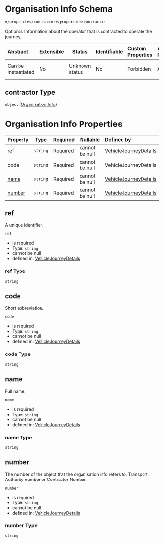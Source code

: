 # Organisation Info Schema

```txt
#/properties/contractor#/properties/contractor
```

Optional. Information about the operator that is contracted to operate the journey.


| Abstract            | Extensible | Status         | Identifiable | Custom Properties | Additional Properties | Access Restrictions | Defined In                                                                                                                 |
| :------------------ | ---------- | -------------- | ------------ | :---------------- | --------------------- | ------------------- | -------------------------------------------------------------------------------------------------------------------------- |
| Can be instantiated | No         | Unknown status | No           | Forbidden         | Allowed               | none                | [vehicle-journey-details.json\*](../../schema/operational-information/vehicle-journey-details.json "open original schema") |

## contractor Type

`object` ([Organisation Info](vehicle-journey-details-properties-organisation-info-1.md))

# Organisation Info Properties

| Property          | Type     | Required | Nullable       | Defined by                                                                                                                                                                                                                                                |
| :---------------- | -------- | -------- | -------------- | :-------------------------------------------------------------------------------------------------------------------------------------------------------------------------------------------------------------------------------------------------------- |
| [ref](#ref)       | `string` | Required | cannot be null | [VehicleJourneyDetails](vehicle-journey-details-definitions-organisation-info-properties-ref.md "https&#x3A;//schemas.ruter.no/adt/ota/api/v2.0/operational-information/vehicle-journey-details.json#/definitions/organisationInfo/properties/ref")       |
| [code](#code)     | `string` | Required | cannot be null | [VehicleJourneyDetails](vehicle-journey-details-definitions-organisation-info-properties-code.md "https&#x3A;//schemas.ruter.no/adt/ota/api/v2.0/operational-information/vehicle-journey-details.json#/definitions/organisationInfo/properties/code")     |
| [name](#name)     | `string` | Required | cannot be null | [VehicleJourneyDetails](vehicle-journey-details-definitions-organisation-info-properties-name.md "https&#x3A;//schemas.ruter.no/adt/ota/api/v2.0/operational-information/vehicle-journey-details.json#/definitions/organisationInfo/properties/name")     |
| [number](#number) | `string` | Required | cannot be null | [VehicleJourneyDetails](vehicle-journey-details-definitions-organisation-info-properties-number.md "https&#x3A;//schemas.ruter.no/adt/ota/api/v2.0/operational-information/vehicle-journey-details.json#/definitions/organisationInfo/properties/number") |

## ref

A unique identifier.


`ref`

-   is required
-   Type: `string`
-   cannot be null
-   defined in: [VehicleJourneyDetails](vehicle-journey-details-definitions-organisation-info-properties-ref.md "https&#x3A;//schemas.ruter.no/adt/ota/api/v2.0/operational-information/vehicle-journey-details.json#/definitions/organisationInfo/properties/ref")

### ref Type

`string`

## code

Short abbreviation.


`code`

-   is required
-   Type: `string`
-   cannot be null
-   defined in: [VehicleJourneyDetails](vehicle-journey-details-definitions-organisation-info-properties-code.md "https&#x3A;//schemas.ruter.no/adt/ota/api/v2.0/operational-information/vehicle-journey-details.json#/definitions/organisationInfo/properties/code")

### code Type

`string`

## name

Full name.


`name`

-   is required
-   Type: `string`
-   cannot be null
-   defined in: [VehicleJourneyDetails](vehicle-journey-details-definitions-organisation-info-properties-name.md "https&#x3A;//schemas.ruter.no/adt/ota/api/v2.0/operational-information/vehicle-journey-details.json#/definitions/organisationInfo/properties/name")

### name Type

`string`

## number

The number of the object that the organisation info refers to. Transport Authority number or Contractor Number.


`number`

-   is required
-   Type: `string`
-   cannot be null
-   defined in: [VehicleJourneyDetails](vehicle-journey-details-definitions-organisation-info-properties-number.md "https&#x3A;//schemas.ruter.no/adt/ota/api/v2.0/operational-information/vehicle-journey-details.json#/definitions/organisationInfo/properties/number")

### number Type

`string`
